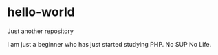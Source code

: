 # hello-world
Just another repository

I am just a beginner who has just started studying PHP.
No SUP No Life.

